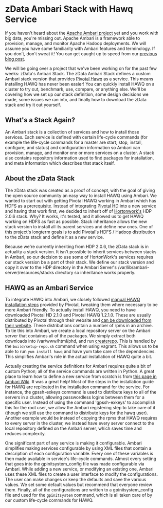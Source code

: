 # zData Ambari Stack with Hawq Service

If you haven't heard about the [Apache Ambari project](http://ambari.apache.org/ "Apache Ambari Project") yet and you work with big data, you're missing out. Apache Ambari is a framework able to provision, manage, and monitor Apache Hadoop deployments. We will assume you have some familiarity with Ambari features and terminology. If you don't, don't sweat it! You can get caught up to speed from our [previous blog post](http://www.zdatainc.com/2014/11/apache-ambari-overview/).

We will be going over a project that we've been working on for the past few weeks: zData's Ambari Stack. The zData Ambari Stack defines a custom Ambari stack version that provides [Pivotal Hawq](http://pivotal.io/big-data/pivotal-hawq) as a service. This means installing HAWQ has never been easier! You can quickly install HAWQ on a cluster to try out, benchmark, use, compare, or anything else. We'll be covering how we set up our stack definition, some design decisions we made, some issues we ran into, and finally how to download the zData stack and try it out yourself.

## What's a Stack Again?

An Ambari stack is a collection of services and how to install those services. Each service is defined with certain life-cycle commands (for example the life-cycle commands for a master are start, stop, install, configure, and status) and configuration information so Ambari can provision, manage, and monitor one or more services on a cluster. A stack also contains repository information used to find packages for installation, and meta information which describes that stack itself.

## About the zData Stack

The zData stack was created as a proof of concept, with the goal of giving the open source community an easy way to install HAWQ using Ambari. We wanted to start out with getting Pivotal HAWQ working in Ambari which has HDFS as a prerequisite. Instead of integrating [Pivotal HD](http://pivotal.io/big-data/pivotal-hd) into a new service and having that work first, we decided to inherit off of [Hortonwork's](http://hortonworks.com/hdp/) HDP 2.0.6 stack. Why? It works, it's tested, and it allowed us to get HAWQ working on HDFS as fast as possible. Stack inheritance allows the new stack version to install all its parent services and define new ones.  One of this project's longterm goals is to add Pivotal's HDFS / Hadoop distribution to the zData stack and define it as a new service.

Because we're currently inheriting from HDP 2.0.6, the zData stack is in actuality a stack version. It isn't possible to inherit services between stacks in Ambari, so our decision to use some of HortonWork's services requires our stack version be a part of their stack. We define our stack version and copy it over to the HDP directory in the Ambari Server's /var/lib/ambari-server/resources/stacks directory so inheritance works properly.

## HAWQ as an Ambari Service

To integrate HAWQ into Ambari, we closely followed [manual HAWQ installation steps](http://pivotalhd.docs.pivotal.io/doc/2100/webhelp/index.html#topics/InstallingHAWQ.html) provided by Pivotal, tweaking them where necessary to be more Ambari friendly. To actually install HAWQ, you need to have downloaded Pivotal HD 2.1.0 and Pivotal HAWQ 1.2.1.0. These are usually distributed by Pivotal through their website and [can be downloaded from their website](https://network.pivotal.io/products/pivotal-hd). These distributions contain a number of rpms in an archive. To tie this into Ambari, we create a local repository server on the Ambari server that containes all of the packages. We simply extract both downloads into /var/www/html/phd, and run [createrepo](http://createrepo.baseurl.org/).  This is handled by the `build/setup-repo.sh` command when using vagrant. This allows us to be able to run `yum install hawq` and have yum take care of the dependencies. This simplifies Ambari's role in the actual installation of HAWQ quite a bit.

Actually creating the service definitions for Ambari requires quite a bit of custom Python; all of the service commands are written in Python. A great place to learn how to define a new service from scratch is from [this page in Ambari Wiki](https://cwiki.apache.org/confluence/pages/viewpage.action?pageId=38571133). It was a great help! Most of the steps in the installation guide for HAWQ are replicated in the installation command for the service. For instance, the gpssh-exkeys command is used to distribute keys to all of the servers in a cluster, allowing passwordless logins between them for a specific user.  Instead of using the command 'gpssh-exkeys' to accomplish this for the root user, we allow the Ambari registering step to take care of it (though we still use the command to distribute keys for the hawq user). Another example would be instead of copying the rpms that HAWQ requires to every server in the cluster, we instead have every server connect to the local repository defined on the Ambari server, which saves time and reduces complexity.

One significant part of any service is making it configurable. Ambari simplifies making services configurable by using XML files that contain a description of each configuration variable.  Every one of these variables is then made available in service's life-cycle commands. Almost every setting that goes into the gpinitsystem_config file was made configurable via Ambari. While adding a new service, or modifying an existing one, Ambari uses these XML files to create a user interface to modify the configurations.  The user can make changes or keep the defaults and save the various values. We set some default values but recommend that everyone review them. Finally, all of the configurations are written to a gpinitsystem_config file and used for the `gpinitsystem` command, which is all taken care of by our custom life-cycle commands for HAWQ.
